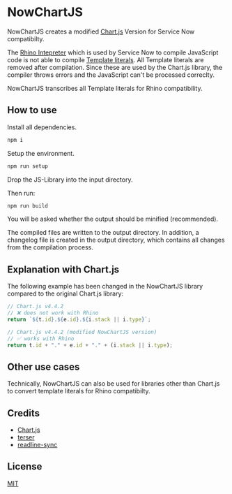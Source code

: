 # NowChartJS

NowChartJS creates a modified [Chart.js](https://github.com/chartjs/Chart.js) Version for Service Now compatibilty.

The [Rhino Intepreter](<https://en.wikipedia.org/wiki/Rhino_(JavaScript_engine)>) which is used by Service Now to compile JavaScript code is not able to compile [Template literals](https://developer.mozilla.org/en-US/docs/Web/JavaScript/Reference/Template_literals). All Template literals are removed after compilation. Since these are used by the Chart.js library, the compiler throws errors and the JavaScript can't be processed correclty.

NowChartJS transcribes all Template literals for Rhino compatibility.

## How to use

Install all dependencies.

```bash
npm i
```

Setup the environment.

```bash
npm run setup
```

Drop the JS-Library into the input directory.

Then run:

```bash
npm run build
```

You will be asked whether the output should be minified (recommended).

The compiled files are written to the output directory.
In addition, a changelog file is created in the output directory, which contains all changes from the compilation process.

## Explanation with Chart.js

The following example has been changed in the NowChartJS library compared to the original Chart.js library:

```javascript
// Chart.js v4.4.2
// ❌ does not work with Rhino
return `${t.id}.${e.id}.${i.stack || i.type}`;
```

```javascript
// Chart.js v4.4.2 (modified NowChartJS version)
// ✅ works with Rhino
return t.id + "." + e.id + "." + (i.stack || i.type);
```

## Other use cases

Technically, NowChartJS can also be used for libraries other than Chart.js to convert template literals for Rhino compatibilty.

## Credits

-   [Chart.js](https://github.com/chartjs/Chart.js)
-   [terser](https://www.npmjs.com/package/terser)
-   [readline-sync](https://www.npmjs.com/package/readline-sync)

## License

[MIT](https://choosealicense.com/licenses/mit/)
